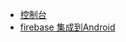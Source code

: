 * [控制台](https://console.firebase.google.com/)
* [firebase 集成到Android](https://firebase.google.com/docs/auth/android/start)
